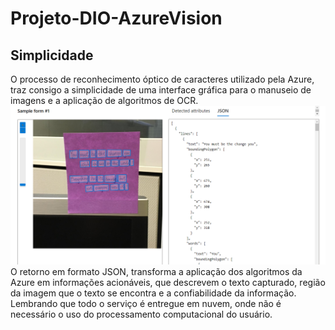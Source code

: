 # Projeto-DIO-AzureVision

## Simplicidade
O processo de reconhecimento óptico de caracteres utilizado pela Azure, traz consigo a simplicidade de uma interface gráfica para o manuseio de imagens e a aplicação de algoritmos de OCR.
<br>
<img src="https://raw.githubusercontent.com/luistobiass/Projeto-DIO-AzureVision/main/prints/print.png">
<br>
O retorno em formato JSON, transforma a aplicação dos algoritmos da Azure em informações acionáveis, que descrevem o texto capturado, região da imagem que o texto se encontra e a confiabilidade da informação.
<br>
Lembrando que todo o serviço é entregue em nuvem, onde não é necessário o uso do processamento computacional do usuário.
